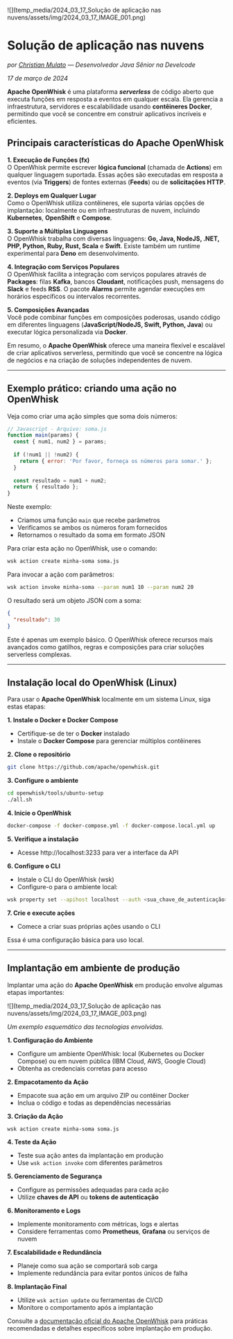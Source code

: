 ![](temp_media/2024_03_17_Solução de aplicação nas nuvens/assets/img/2024_03_17_IMAGE_001.png)

# Solução de aplicação nas nuvens

*por [Christian Mulato](https://www.linkedin.com/in/chmulato/) — Desenvolvedor Java Sênior na Develcode*

*17 de março de 2024*

**Apache OpenWhisk** é uma plataforma ***serverless*** de código aberto que executa funções em resposta a eventos em qualquer escala. Ela gerencia a infraestrutura, servidores e escalabilidade usando **contêineres Docker**, permitindo que você se concentre em construir aplicativos incríveis e eficientes.

## Principais características do Apache OpenWhisk

**1. Execução de Funções (fx)**  
O OpenWhisk permite escrever **lógica funcional** (chamada de **Actions**) em qualquer linguagem suportada. Essas ações são executadas em resposta a eventos (via **Triggers**) de fontes externas (**Feeds**) ou de **solicitações HTTP**.

**2. Deploys em Qualquer Lugar**  
Como o OpenWhisk utiliza contêineres, ele suporta várias opções de implantação: localmente ou em infraestruturas de nuvem, incluindo **Kubernetes**, **OpenShift** e **Compose**.

**3. Suporte a Múltiplas Linguagens**  
O OpenWhisk trabalha com diversas linguagens: **Go, Java, NodeJS, .NET, PHP, Python, Ruby, Rust, Scala** e **Swift**. Existe também um runtime experimental para **Deno** em desenvolvimento.

**4. Integração com Serviços Populares**  
O OpenWhisk facilita a integração com serviços populares através de **Packages**: filas **Kafka**, bancos **Cloudant**, notificações push, mensagens do **Slack** e feeds **RSS**. O pacote **Alarms** permite agendar execuções em horários específicos ou intervalos recorrentes.

**5. Composições Avançadas**  
Você pode combinar funções em composições poderosas, usando código em diferentes linguagens (**JavaScript/NodeJS, Swift, Python, Java**) ou executar lógica personalizada via **Docker**.

Em resumo, o **Apache OpenWhisk** oferece uma maneira flexível e escalável de criar aplicativos serverless, permitindo que você se concentre na lógica de negócios e na criação de soluções independentes de nuvem.

---

## Exemplo prático: criando uma ação no OpenWhisk

Veja como criar uma ação simples que soma dois números:

```javascript
// Javascript - Arquivo: soma.js
function main(params) {
  const { num1, num2 } = params;
  
  if (!num1 || !num2) {
    return { error: 'Por favor, forneça os números para somar.' };
  }
  
  const resultado = num1 + num2;
  return { resultado };
}
```

Neste exemplo:
- Criamos uma função `main` que recebe parâmetros
- Verificamos se ambos os números foram fornecidos
- Retornamos o resultado da soma em formato JSON

Para criar esta ação no OpenWhisk, use o comando:

```bash
wsk action create minha-soma soma.js
```

Para invocar a ação com parâmetros:

```bash
wsk action invoke minha-soma --param num1 10 --param num2 20
```

O resultado será um objeto JSON com a soma:

```json
{
  "resultado": 30
}
```

Este é apenas um exemplo básico. O OpenWhisk oferece recursos mais avançados como gatilhos, regras e composições para criar soluções serverless complexas.

---

## Instalação local do OpenWhisk (Linux)

Para usar o **Apache OpenWhisk** localmente em um sistema Linux, siga estas etapas:

**1. Instale o Docker e Docker Compose**
- Certifique-se de ter o **Docker** instalado
- Instale o **Docker Compose** para gerenciar múltiplos contêineres

**2. Clone o repositório**
```bash
git clone https://github.com/apache/openwhisk.git
```

**3. Configure o ambiente**
```bash
cd openwhisk/tools/ubuntu-setup
./all.sh
```

**4. Inicie o OpenWhisk**
```bash
docker-compose -f docker-compose.yml -f docker-compose.local.yml up
```

**5. Verifique a instalação**
- Acesse http://localhost:3233 para ver a interface da API

**6. Configure o CLI**
- Instale o CLI do OpenWhisk (wsk)
- Configure-o para o ambiente local:
```bash
wsk property set --apihost localhost --auth <sua_chave_de_autenticação>
```

**7. Crie e execute ações**
- Comece a criar suas próprias ações usando o CLI

Essa é uma configuração básica para uso local.

---

## Implantação em ambiente de produção

Implantar uma ação do **Apache OpenWhisk** em produção envolve algumas etapas importantes:

![](temp_media/2024_03_17_Solução de aplicação nas nuvens/assets/img/2024_03_17_IMAGE_003.png)

*Um exemplo esquemático das tecnologias envolvidas.*

**1. Configuração do Ambiente**
- Configure um ambiente OpenWhisk: local (Kubernetes ou Docker Compose) ou em nuvem pública (IBM Cloud, AWS, Google Cloud)
- Obtenha as credenciais corretas para acesso

**2. Empacotamento da Ação**
- Empacote sua ação em um arquivo ZIP ou contêiner Docker
- Inclua o código e todas as dependências necessárias

**3. Criação da Ação**
```bash
wsk action create minha-soma soma.js
```

**4. Teste da Ação**
- Teste sua ação antes da implantação em produção
- Use `wsk action invoke` com diferentes parâmetros

**5. Gerenciamento de Segurança**
- Configure as permissões adequadas para cada ação
- Utilize **chaves de API** ou **tokens de autenticação**

**6. Monitoramento e Logs**
- Implemente monitoramento com métricas, logs e alertas
- Considere ferramentas como **Prometheus**, **Grafana** ou serviços de nuvem

**7. Escalabilidade e Redundância**
- Planeje como sua ação se comportará sob carga
- Implemente redundância para evitar pontos únicos de falha

**8. Implantação Final**
- Utilize `wsk action update` ou ferramentas de CI/CD
- Monitore o comportamento após a implantação

Consulte a [documentação oficial do Apache OpenWhisk](https://openwhisk.apache.org/documentation.html) para práticas recomendadas e detalhes específicos sobre implantação em produção.
